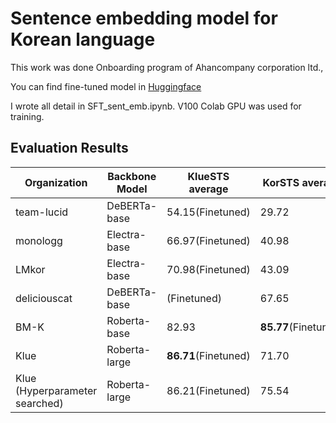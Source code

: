 # Sentence embedding model for Korean language

This work was done Onboarding program of Ahancompany corporation ltd.,

You can find fine-tuned model in [Huggingface](https://huggingface.co/sorryhyun/sentence-embedding-klue-large)

I wrote all detail in SFT_sent_emb.ipynb. V100 Colab GPU was used for training.

## Evaluation Results

| Organization | Backbone Model | KlueSTS average | KorSTS average |
| -------- | ------- | ------- | ------- |
| team-lucid | DeBERTa-base | 54.15(Finetuned) | 29.72 |
| monologg | Electra-base | 66.97(Finetuned) | 40.98 |
| LMkor | Electra-base | 70.98(Finetuned) | 43.09 |
| deliciouscat | DeBERTa-base | (Finetuned) | 67.65 |
| BM-K    | Roberta-base | 82.93 | **85.77**(Finetuned) |
| Klue    | Roberta-large | **86.71**(Finetuned) | 71.70 |
| Klue (Hyperparameter searched) | Roberta-large | 86.21(Finetuned) | 75.54 |
